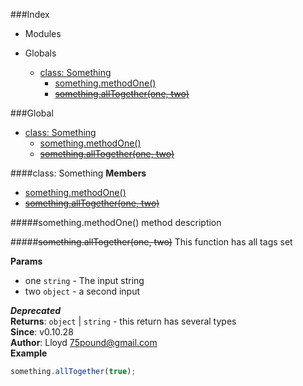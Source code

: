 ###Index

* Modules

* Globals
  * [class: Something](#Something)
    * [something.methodOne()](#Something#methodOne)
    * [~~something.allTogether(one, two)~~](#Something#allTogether)

###Global
  * [class: Something](#Something)
    * [something.methodOne()](#Something#methodOne)
    * [~~something.allTogether(one, two)~~](#Something#allTogether)

<a name="Something"></a>
####class: Something
**Members**

* [something.methodOne()](#Something#methodOne)
* [~~something.allTogether(one, two)~~](#Something#allTogether)

<a name="Something#methodOne"></a>
#####something.methodOne()
method description

<a name="Something#allTogether"></a>
#####~~something.allTogether(one, two)~~
This function has all tags set

**Params**

- one `string` - The input string
- two `object` - a second input

***Deprecated***  
**Returns**: `object` | `string` - this return has several types  
**Since**: v0.10.28  
**Author**: Lloyd <75pound@gmail.com>  
**Example**  
```js
something.allTogether(true);
```

